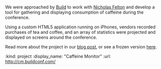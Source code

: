 We were approached by [Build][] to work with [Nicholas Felton][] and develop a tool for gathering and displaying consumption of caffeine during the conference.

Using a custom HTML5 application running on iPhones, vendors recorded purchases of tea and coffee, and an array of statistics were projected and displayed on screens around the conference.

Read more about the project in our [blog post](/building-caffeine-monitor), or see a frozen version [here](http://cm.buildconf.com).



[Build]: http://buildconf.com
[Nicholas Felton]: http://feltron.com

:kind: project
:display_name: "Caffeine Monitor"
:url: http://cm.buildconf.com/